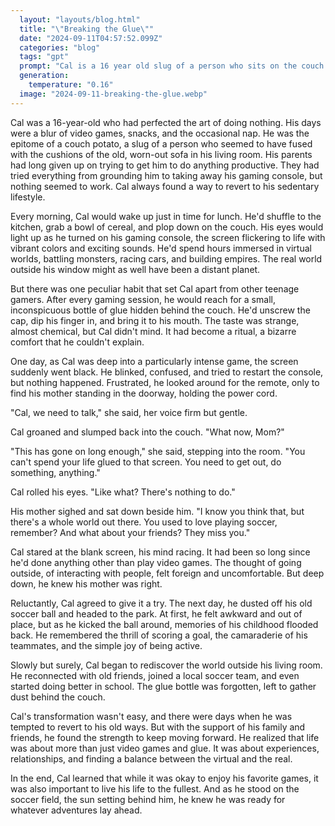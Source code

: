 ```yaml
---
  layout: "layouts/blog.html"
  title: "\"Breaking the Glue\""
  date: "2024-09-11T04:57:52.099Z"
  categories: "blog"
  tags: "gpt"
  prompt: "Cal is a 16 year old slug of a person who sits on the couch and plays video games every single day. After he eats glue."
  generation: 
    temperature: "0.16"
  image: "2024-09-11-breaking-the-glue.webp"
---
```

Cal was a 16-year-old who had perfected the art of doing nothing. His days were a blur of video games, snacks, and the occasional nap. He was the epitome of a couch potato, a slug of a person who seemed to have fused with the cushions of the old, worn-out sofa in his living room. His parents had long given up on trying to get him to do anything productive. They had tried everything from grounding him to taking away his gaming console, but nothing seemed to work. Cal always found a way to revert to his sedentary lifestyle.

Every morning, Cal would wake up just in time for lunch. He'd shuffle to the kitchen, grab a bowl of cereal, and plop down on the couch. His eyes would light up as he turned on his gaming console, the screen flickering to life with vibrant colors and exciting sounds. He'd spend hours immersed in virtual worlds, battling monsters, racing cars, and building empires. The real world outside his window might as well have been a distant planet.

But there was one peculiar habit that set Cal apart from other teenage gamers. After every gaming session, he would reach for a small, inconspicuous bottle of glue hidden behind the couch. He'd unscrew the cap, dip his finger in, and bring it to his mouth. The taste was strange, almost chemical, but Cal didn't mind. It had become a ritual, a bizarre comfort that he couldn't explain.

One day, as Cal was deep into a particularly intense game, the screen suddenly went black. He blinked, confused, and tried to restart the console, but nothing happened. Frustrated, he looked around for the remote, only to find his mother standing in the doorway, holding the power cord.

"Cal, we need to talk," she said, her voice firm but gentle.

Cal groaned and slumped back into the couch. "What now, Mom?"

"This has gone on long enough," she said, stepping into the room. "You can't spend your life glued to that screen. You need to get out, do something, anything."

Cal rolled his eyes. "Like what? There's nothing to do."

His mother sighed and sat down beside him. "I know you think that, but there's a whole world out there. You used to love playing soccer, remember? And what about your friends? They miss you."

Cal stared at the blank screen, his mind racing. It had been so long since he'd done anything other than play video games. The thought of going outside, of interacting with people, felt foreign and uncomfortable. But deep down, he knew his mother was right.

Reluctantly, Cal agreed to give it a try. The next day, he dusted off his old soccer ball and headed to the park. At first, he felt awkward and out of place, but as he kicked the ball around, memories of his childhood flooded back. He remembered the thrill of scoring a goal, the camaraderie of his teammates, and the simple joy of being active.

Slowly but surely, Cal began to rediscover the world outside his living room. He reconnected with old friends, joined a local soccer team, and even started doing better in school. The glue bottle was forgotten, left to gather dust behind the couch.

Cal's transformation wasn't easy, and there were days when he was tempted to revert to his old ways. But with the support of his family and friends, he found the strength to keep moving forward. He realized that life was about more than just video games and glue. It was about experiences, relationships, and finding a balance between the virtual and the real.

In the end, Cal learned that while it was okay to enjoy his favorite games, it was also important to live his life to the fullest. And as he stood on the soccer field, the sun setting behind him, he knew he was ready for whatever adventures lay ahead.
